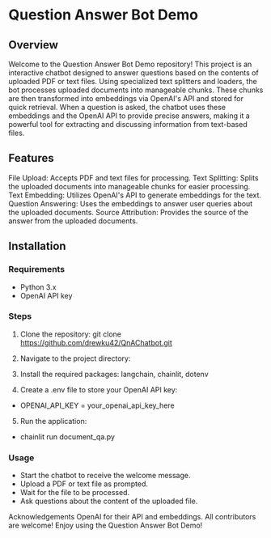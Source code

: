 # Question Answer Bot Demo
## Overview
Welcome to the Question Answer Bot Demo repository! This project is an interactive chatbot designed to answer questions based on the contents of uploaded PDF or text files. Using specialized text splitters and loaders, the bot processes uploaded documents into manageable chunks. These chunks are then transformed into embeddings via OpenAI's API and stored for quick retrieval. When a question is asked, the chatbot uses these embeddings and the OpenAI API to provide precise answers, making it a powerful tool for extracting and discussing information from text-based files.

## Features
File Upload: Accepts PDF and text files for processing.
Text Splitting: Splits the uploaded documents into manageable chunks for easier processing.
Text Embedding: Utilizes OpenAI's API to generate embeddings for the text.
Question Answering: Uses the embeddings to answer user queries about the uploaded documents.
Source Attribution: Provides the source of the answer from the uploaded documents.

## Installation
### Requirements
- Python 3.x
- OpenAI API key

### Steps
1. Clone the repository:
git clone https://github.com/drewku42/QnAChatbot.git

2. Navigate to the project directory:

3. Install the required packages: langchain, chainlit, dotenv

4. Create a .env file to store your OpenAI API key:
- OPENAI_API_KEY = your_openai_api_key_here

5. Run the application:
- chainlit run document_qa.py

### Usage
- Start the chatbot to receive the welcome message.
- Upload a PDF or text file as prompted.
- Wait for the file to be processed.
- Ask questions about the content of the uploaded file.

Acknowledgements
OpenAI for their API and embeddings.
All contributors are welcome!
Enjoy using the Question Answer Bot Demo!
